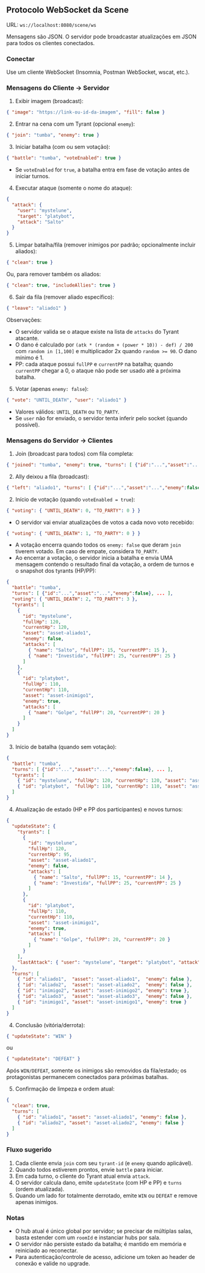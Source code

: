 ## Protocolo WebSocket da Scene

URL: `ws://localhost:8080/scene/ws`

Mensagens são JSON. O servidor pode broadcastar atualizações em JSON para todos os clientes conectados.

### Conectar

Use um cliente WebSocket (Insomnia, Postman WebSocket, wscat, etc.).

### Mensagens do Cliente → Servidor

1) Exibir imagem (broadcast):

```json
{ "image": "https://link-ou-id-da-imagem", "fill": false }
```

2) Entrar na cena com um Tyrant (opcional `enemy`):

```json
{ "join": "tumba", "enemy": true }
```

3) Iniciar batalha (com ou sem votação):

```json
{ "battle": "tumba", "voteEnabled": true }
```

- Se `voteEnabled` for `true`, a batalha entra em fase de votação antes de iniciar turnos.

4) Executar ataque (somente o nome do ataque):

```json
{
  "attack": {
    "user": "mystelune",
    "target": "platybot",
    "attack": "Salto"
  }
}
```

5) Limpar batalha/fila (remover inimigos por padrão; opcionalmente incluir aliados):

```json
{ "clean": true }
```

Ou, para remover também os aliados:

```json
{ "clean": true, "includeAllies": true }
```

6) Sair da fila (remover aliado específico):

```json
{ "leave": "aliado1" }
```

Observações:
- O servidor valida se o ataque existe na lista de `attacks` do Tyrant atacante.
- O dano é calculado por `(atk * (random + (power * 10)) - def) / 200` com `random in [1,100]` e multiplicador 2x quando `random >= 90`. O dano mínimo é 1.
- PP: cada ataque possui `fullPP` e `currentPP` na batalha; quando `currentPP` chegar a 0, o ataque não pode ser usado até a próxima batalha.

5) Votar (apenas `enemy: false`):

```json
{ "vote": "UNTIL_DEATH", "user": "aliado1" }
```

- Valores válidos: `UNTIL_DEATH` ou `TO_PARTY`.
- Se `user` não for enviado, o servidor tenta inferir pelo socket (quando possível).

### Mensagens do Servidor → Clientes

1) Join (broadcast para todos) com fila completa:

```json
{ "joined": "tumba", "enemy": true, "turns": [ {"id":"...","asset":"...","enemy":false}, ... ] }
```

2) Ally deixou a fila (broadcast):

```json
{ "left": "aliado1", "turns": [ {"id":"...","asset":"...","enemy":false}, ... ] }
```

2) Início de votação (quando `voteEnabled = true`):

```json
{ "voting": { "UNTIL_DEATH": 0, "TO_PARTY": 0 } }
```

- O servidor vai enviar atualizações de votos a cada novo voto recebido:

```json
{ "voting": { "UNTIL_DEATH": 1, "TO_PARTY": 0 } }
```

- A votação encerra quando todos os `enemy: false` que deram `join` tiverem votado. Em caso de empate, considera `TO_PARTY`.
- Ao encerrar a votação, o servidor inicia a batalha e envia UMA mensagem contendo o resultado final da votação, a ordem de turnos e o snapshot dos tyrants (HP/PP):

```json
{
  "battle": "tumba",
  "turns": [ {"id":"...","asset":"...","enemy":false}, ... ],
  "voting": { "UNTIL_DEATH": 2, "TO_PARTY": 3 },
  "tyrants": [
    {
      "id": "mystelune",
      "fullHp": 120,
      "currentHp": 120,
      "asset": "asset-aliado1",
      "enemy": false,
      "attacks": [
        { "name": "Salto", "fullPP": 15, "currentPP": 15 },
        { "name": "Investida", "fullPP": 25, "currentPP": 25 }
      ]
    },
    {
      "id": "platybot",
      "fullHp": 110,
      "currentHp": 110,
      "asset": "asset-inimigo1",
      "enemy": true,
      "attacks": [
        { "name": "Golpe", "fullPP": 20, "currentPP": 20 }
      ]
    }
  ]
}
```

3) Início de batalha (quando sem votação):

```json
{
  "battle": "tumba",
  "turns": [ {"id":"...","asset":"...","enemy":false}, ... ],
  "tyrants": [
    { "id": "mystelune", "fullHp": 120, "currentHp": 120, "asset": "asset-aliado1", "enemy": false, "attacks": [ { "name": "Salto", "fullPP": 15, "currentPP": 15 } ] },
    { "id": "platybot",  "fullHp": 110, "currentHp": 110, "asset": "asset-inimigo1", "enemy": true,  "attacks": [ { "name": "Golpe",  "fullPP": 20, "currentPP": 20 } ] }
  ]
}
```

4) Atualização de estado (HP e PP dos participantes) e novos turnos:

```json
{
  "updateState": {
    "tyrants": [
      {
        "id": "mystelune",
        "fullHp": 120,
        "currentHp": 95,
        "asset": "asset-aliado1",
        "enemy": false,
        "attacks": [
          { "name": "Salto", "fullPP": 15, "currentPP": 14 },
          { "name": "Investida", "fullPP": 25, "currentPP": 25 }
        ]
      },
      {
        "id": "platybot",
        "fullHp": 110,
        "currentHp": 110,
        "asset": "asset-inimigo1",
        "enemy": true,
        "attacks": [
          { "name": "Golpe", "fullPP": 20, "currentPP": 20 }
        ]
      }
    ],
    "lastAttack": { "user": "mystelune", "target": "platybot", "attack": "Salto" }
  },
  "turns": [
    { "id": "aliado1",  "asset": "asset-aliado1",  "enemy": false },
    { "id": "aliado2",  "asset": "asset-aliado2",  "enemy": false },
    { "id": "inimigo2", "asset": "asset-inimigo2", "enemy": true },
    { "id": "aliado3",  "asset": "asset-aliado3",  "enemy": false },
    { "id": "inimigo1", "asset": "asset-inimigo1", "enemy": true }
  ]
}
```

4) Conclusão (vitória/derrota):

```json
{ "updateState": "WIN" }
```

ou

```json
{ "updateState": "DEFEAT" }
```

Após `WIN/DEFEAT`, somente os inimigos são removidos da fila/estado; os protagonistas permanecem conectados para próximas batalhas.

5) Confirmação de limpeza e ordem atual:

```json
{
  "clean": true,
  "turns": [
    { "id": "aliado1", "asset": "asset-aliado1", "enemy": false },
    { "id": "aliado2", "asset": "asset-aliado2", "enemy": false }
  ]
}
```

### Fluxo sugerido

1. Cada cliente envia `join` com seu `tyrant-id` (e `enemy` quando aplicável).
2. Quando todos estiverem prontos, envie `battle` para iniciar.
3. Em cada turno, o cliente do Tyrant atual envia `attack`.
4. O servidor calcula dano, emite `updateState` (com HP e PP) e `turns` (ordem atualizada).
5. Quando um lado for totalmente derrotado, emite `WIN` ou `DEFEAT` e remove apenas inimigos.

### Notas

- O hub atual é único global por servidor; se precisar de múltiplas salas, basta estender com um `roomId` e instanciar hubs por sala.
- O servidor não persiste estado da batalha; é mantido em memória e reiniciado ao reconectar.
- Para autenticação/controle de acesso, adicione um token ao header de conexão e valide no upgrade.


